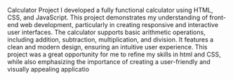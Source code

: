 Calculator Project
I developed a fully functional calculator using HTML, CSS, and JavaScript. 
This project demonstrates my understanding of front-end web development, particularly in creating responsive
and interactive user interfaces. 
The calculator supports basic arithmetic operations, including addition, subtraction, multiplication, and division.
It features a clean and modern design, ensuring an intuitive user experience. 
This project was a great opportunity for me to refine my skills in html and CSS, while also emphasizing the
importance of creating a user-friendly and visually appealing applicatio
